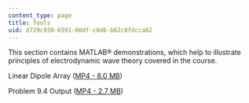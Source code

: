 ```yaml
---
content_type: page
title: Tools
uid: d729c930-6591-00df-c0d6-b62c8fdcca62
---
```


This section contains MATLAB® demonstrations, which help to illustrate principles of electrodynamic wave theory covered in the course.

Linear Dipole Array ([MP4 - 8.0 MB](/ans7870/6/6.632/s03/linearray.mp4))

Problem 9.4 Output ([MP4 - 2.7 MB](/ans7870/6/6.632/s03/ps9_4.mp4))